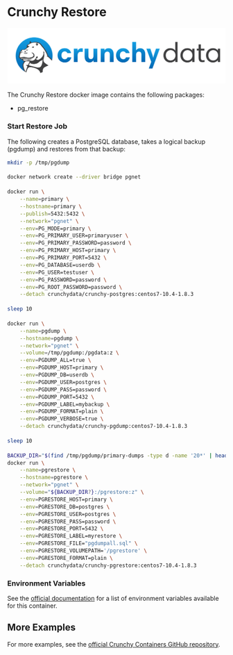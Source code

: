 # Crunchy Restore

![](https://raw.githubusercontent.com/CrunchyData/crunchy-containers/master/images/crunchy_logo.png)

The Crunchy Restore docker image contains the following packages:

* pg_restore

### Start Restore Job

The following creates a PostgreSQL database, takes a logical backup (pgdump) and restores from that backup:

```bash
mkdir -p /tmp/pgdump

docker network create --driver bridge pgnet

docker run \
    --name=primary \
    --hostname=primary \
    --publish=5432:5432 \
    --network="pgnet" \
    --env=PG_MODE=primary \
    --env=PG_PRIMARY_USER=primaryuser \
    --env=PG_PRIMARY_PASSWORD=password \
    --env=PG_PRIMARY_HOST=primary \
    --env=PG_PRIMARY_PORT=5432 \
    --env=PG_DATABASE=userdb \
    --env=PG_USER=testuser \
    --env=PG_PASSWORD=password \
    --env=PG_ROOT_PASSWORD=password \
    --detach crunchydata/crunchy-postgres:centos7-10.4-1.8.3

sleep 10

docker run \
    --name=pgdump \
    --hostname=pgdump \
    --network="pgnet" \
    --volume=/tmp/pgdump:/pgdata:z \
    --env=PGDUMP_ALL=true \
    --env=PGDUMP_HOST=primary \
    --env=PGDUMP_DB=userdb \
    --env=PGDUMP_USER=postgres \
    --env=PGDUMP_PASS=password \
    --env=PGDUMP_PORT=5432 \
    --env=PGDUMP_LABEL=mybackup \
    --env=PGDUMP_FORMAT=plain \
    --env=PGDUMP_VERBOSE=true \
    --detach crunchydata/crunchy-pgdump:centos7-10.4-1.8.3

sleep 10

BACKUP_DIR="$(find /tmp/pgdump/primary-dumps -type d -name '20*' | head -n 1)"
docker run \
    --name=pgrestore \
    --hostname=pgrestore \
    --network="pgnet" \
    --volume="${BACKUP_DIR?}:/pgrestore:z" \
    --env=PGRESTORE_HOST=primary \
    --env=PGRESTORE_DB=postgres \
    --env=PGRESTORE_USER=postgres \
    --env=PGRESTORE_PASS=password \
    --env=PGRESTORE_PORT=5432 \
    --env=PGRESTORE_LABEL=myrestore \
    --env=PGRESTORE_FILE="pgdumpall.sql" \
    --env=PGRESTORE_VOLUMEPATH='/pgrestore' \
    --env=PGRESTORE_FORMAT=plain \
    --detach crunchydata/crunchy-pgrestore:centos7-10.4-1.8.3
```

### Environment Variables

See the [official documentation](https://github.com/CrunchyData/crunchy-containers/blob/master/docs/containers.adoc#crunchy-pgrestore) for a list of environment variables available for this container.


## More Examples

For more examples, see the [official Crunchy Containers GitHub repository](https://github.com/CrunchyData/crunchy-containers/tree/master/examples/docker).
